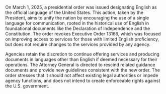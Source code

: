 On March 1, 2025, a presidential order was issued designating English as the official language of the United States. This action, taken by the President, aims to unify the nation by encouraging the use of a single language for communication, rooted in the historical use of English in foundational documents like the Declaration of Independence and the Constitution. The order revokes Executive Order 13166, which was focused on improving access to services for those with limited English proficiency, but does not require changes to the services provided by any agency.

Agencies retain the discretion to continue offering services and producing documents in languages other than English if deemed necessary for their operations. The Attorney General is directed to rescind related guidance documents and provide new guidelines consistent with the new order. The order stresses that it should not affect existing legal authorities or impede agency functions, and does not intend to create enforceable rights against the U.S. government.